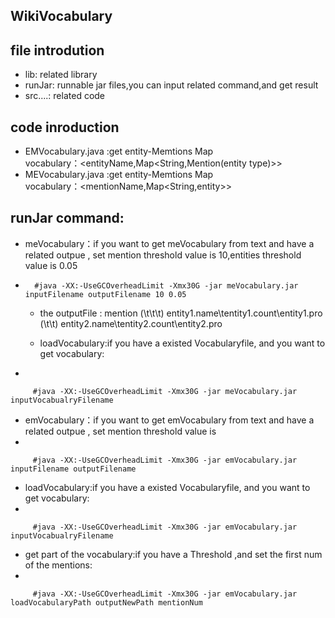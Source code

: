 ## WikiVocabulary

## file introdution
* lib: related library
* runJar: runnable jar files,you can input related command,and get result
* src....: related code 
## code inroduction
* EMVocabulary.java :get entity-Memtions Map  
         vocabulary：\<entityName,Map\<String,Mention(entity type)>>
* MEVocabulary.java :get entity-Memtions Map  
         vocabulary：\<mentionName,Map\<String,entity>>

## runJar command:

 * meVocabulary：if you want to get meVocabulary from text and have a related outpue  , set mention threshold value is 10,entities threshold value is 0.05
 * 
         #java -XX:-UseGCOverheadLimit -Xmx30G -jar meVocabulary.jar inputFilename outputFilename 10 0.05
   * the outputFile : mention    (\t\t\t)   entity1.name\tentity1.count\entity1.pro  (\t\t)    entity2.name\tentity2.count\entity2.pro

   * loadVocabulary:if you have a existed Vocabularyfile, and you want to get vocabulary:
 * 
 
         #java -XX:-UseGCOverheadLimit -Xmx30G -jar meVocabulary.jar inputVocabualryFilename 

 * emVocabulary：if you want to get emVocabulary from text and have a related outpue  , set mention threshold value is 
 * 
 
         #java -XX:-UseGCOverheadLimit -Xmx30G -jar emVocabulary.jar inputFilename outputFilename 

   *  loadVocabulary:if you have a existed Vocabularyfile, and you want to get vocabulary:
 * 
 
         #java -XX:-UseGCOverheadLimit -Xmx30G -jar emVocabulary.jar inputVocabualryFilename 

   *  get part of the vocabulary:if you have a Threshold ,and set the first num of the mentions:
 * 
 
         #java -XX:-UseGCOverheadLimit -Xmx30G -jar emVocabulary.jar loadVocabularyPath outputNewPath mentionNum 


